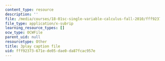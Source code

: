 ```yaml
---
content_type: resource
description: ''
file: /media/courses/18-01sc-single-variable-calculus-fall-2010/fff92373671ede05dae0da87fcac957e_BSAA0akmPEU.srt
file_type: application/x-subrip
learning_resource_types: []
ocw_type: OCWFile
parent_uid: null
resourcetype: Other
title: 3play caption file
uid: fff92373-671e-de05-dae0-da87fcac957e
---
```

